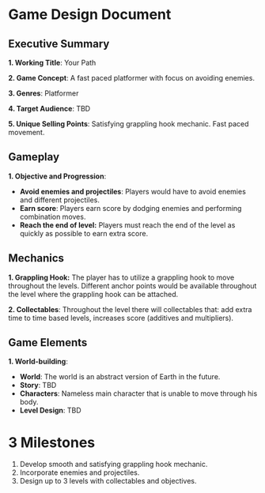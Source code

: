# Game Design Document

## Executive Summary

**1. Working Title**: Your Path

**2. Game Concept**: A fast paced platformer with focus on avoiding enemies.

**3. Genres**: Platformer

**4. Target Audience**: TBD

**5. Unique Selling Points**: Satisfying grappling hook mechanic. Fast paced movement.

## Gameplay

**1. Objective and Progression**: 

- **Avoid enemies and projectiles**: Players would have to avoid enemies and different projectiles.
- **Earn score**: Players earn score by dodging enemies and performing combination moves.
- **Reach the end of level:** Players must reach the end of the level as quickly as possible to earn extra score.

## Mechanics

**1. Grappling Hook:** The player has to utilize a grappling hook to move throughout the levels. Different anchor points would be available throughout the level where the grappling hook can be attached.

**2. Collectables**: Throughout the level there will collectables that: add extra time to time based levels, increases score (additives and multipliers).

## Game Elements

**1. World-building**: 

- **World**: The world is an abstract version of Earth in the future.
- **Story**: TBD
- **Characters**: Nameless main character that is unable to move through his body. 
- **Level Design**: TBD

# 3 Milestones #

1. Develop smooth and satisfying grappling hook mechanic.
2. Incorporate enemies and projectiles.
3. Design up to 3 levels with collectables and objectives.
